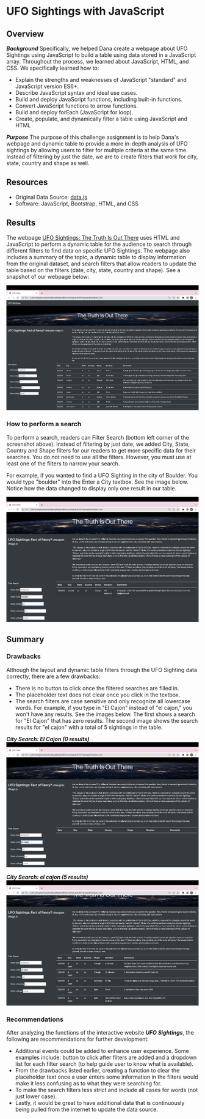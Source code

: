 # UFO Sightings with JavaScript 
## Overview 
***Background***
Specifically, we helped Dana create a webpage about UFO Sightings using JavaScript to build a table using data stored in a JavaScript array. Throughout the process, we learned about JavaScript, HTML, and CSS. We specifically learned how to:

- Explain the strengths and weaknesses of JavaScript "standard" and JavaScript version ES6+.
- Describe JavaScript syntax and ideal use cases.
- Build and deploy JavaScript functions, including built-in functions.
- Convert JavaScript functions to arrow functions.
- Build and deploy forEach (JavaScript for loop).
- Create, populate, and dynamically filter a table using JavaScript and HTML

***Purpose***
The purpose of this challenge assignment is to help Dana's webpage and dynamic table to provide a more in-depth analysis of UFO sightings by allowing users to filter for multiple criteria at the same time. Instead of filtering by just the date, we are to create filters that work for city, state, country and shape as well.

## Resources 
- Original Data Source: [data.js](https://github.com/meghanhkoon/UFOs/blob/main/static/js/data.js)
- Software: JavaScript, Bootstrap, HTML, and CSS


## Results
The webpage [UFO Sightings: The Truth Is Out There](https://meghanhkoon.github.io/UFOs/) uses HTML and JavaScript to perform a dynamic table for the audience to search through different filters to find data on specific UFO Sightings. The webpage also includes a summary of the topic, a dynamic table to display information from the original dataset, and search filters that allow readers to update the table based on the filters (date, city, state, country and shape). See a snapshot of our webpage below: 

![webpage](static/images/webpage.png)


### How to perform a search

To perform a search, readers can Filter Search (bottom left corner of the screenshot above). Instead of filtering by just date, we added City, State, Country and Shape filters for our readers to get more specific data for their searches. You do not need to use all the filters. However, you must use at least one of the filters to narrow your search. 

For example, if you wanted to find a UFO Sighting in the city of Boulder. You would type "boulder" into the Enter a City textbox. See the image below. Notice how the data changed to display only one result in our table. 

![webpage.filter1](static/images/webpage.filter1.png)

## Summary 
### Drawbacks 
Although the layout and dynamic table filters through the UFO Sighting data correctly, there are a few drawbacks:

- There is no button to click once the filtered searches are filled in.
- The placeholder text does not clear once you click in the textbox. 
- The search filters are case sensitive and only recognize all lowercase words. For example, if you type in "El Cajon" instead of "el cajon," you won't have any results. See the images below. The first shows a search for "El Cajon" that has zero results. The second image shows the search results for "el cajon" with a total of 5 sightings in the table. 

***City Search: El Cajon (0 results)***
![webpage2.elcajon](static/images/webpage2.elcajon.png)

***City Search: el cajon (5 results)***
![webpage.elcajon](static/images/webpage.elcajon.png)

### Recommendations
After analyzing the functions of the interactive website ***UFO Sightings***, the following are recommendations for further development:
- Additional events could be added to enhance user experience. Some examples include: button to click after filters are added and a dropdown list for each filter search (to help guide user to know what is available).
- From the drawbacks listed earlier, creating a function to clear the placeholder text once a user enters some information in the filters would make it less confusing as to what they were searching for. 
- To make the search filters less strict and include all cases for words (not just lower case). 
- Lastly, it would be great to have additional data that is continuously being pulled from the internet to update the data source. 
